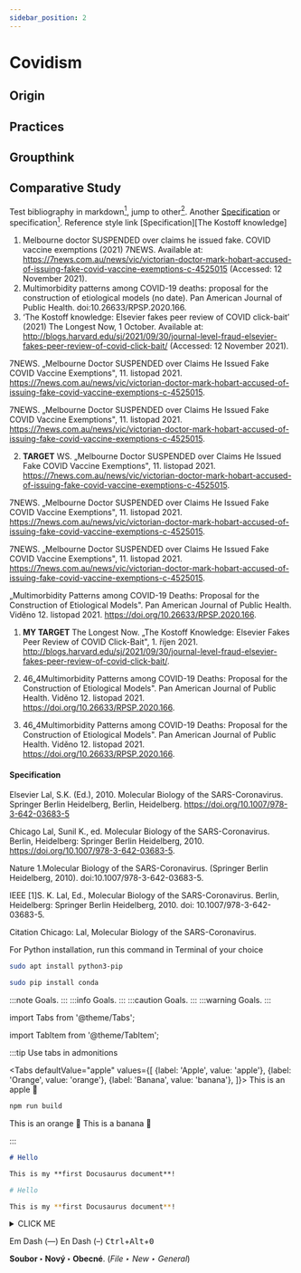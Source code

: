 ```yaml
---
sidebar_position: 2
---
```


# Covidism
## Origin
## Practices
## Groupthink
## Comparative Study
Test bibliography in markdown[<sup>1</sup>](#abcde), jump to other[<sup>2</sup>](#def). Another [Specification](#specification) or specification[<sup>1</sup>](#specification). Reference style link [Specification][The Kostoff knowledge]

1. Melbourne doctor SUSPENDED over claims he issued fake. COVID vaccine exemptions (2021) 7NEWS. Available at: https://7news.com.au/news/vic/victorian-doctor-mark-hobart-accused-of-issuing-fake-covid-vaccine-exemptions-c-4525015 (Accessed: 12 November 2021).
2. Multimorbidity patterns among COVID-19 deaths: proposal for the construction of etiological models (no date). Pan American Journal of Public Health. doi:10.26633/RPSP.2020.166.
3. ‘The Kostoff knowledge: Elsevier fakes peer review of COVID click-bait’ (2021) The Longest Now, 1 October. Available at: http://blogs.harvard.edu/sj/2021/09/30/journal-level-fraud-elsevier-fakes-peer-review-of-covid-click-bait/ (Accessed: 12 November 2021).


7NEWS. „Melbourne Doctor SUSPENDED over Claims He Issued Fake COVID Vaccine Exemptions", 11. listopad 2021. https://7news.com.au/news/vic/victorian-doctor-mark-hobart-accused-of-issuing-fake-covid-vaccine-exemptions-c-4525015.

7NEWS. „Melbourne Doctor SUSPENDED over Claims He Issued Fake COVID Vaccine Exemptions", 11. listopad 2021. https://7news.com.au/news/vic/victorian-doctor-mark-hobart-accused-of-issuing-fake-covid-vaccine-exemptions-c-4525015.

2. **TARGET** WS. „Melbourne Doctor SUSPENDED over Claims He Issued <a name="def"> Fake COVID Vaccine Exemptions", </a> 11. listopad 2021. https://7news.com.au/news/vic/victorian-doctor-mark-hobart-accused-of-issuing-fake-covid-vaccine-exemptions-c-4525015.

7NEWS. „Melbourne Doctor SUSPENDED over Claims He Issued Fake COVID Vaccine Exemptions", 11. listopad 2021. https://7news.com.au/news/vic/victorian-doctor-mark-hobart-accused-of-issuing-fake-covid-vaccine-exemptions-c-4525015.

7NEWS. „Melbourne Doctor SUSPENDED over Claims He Issued Fake COVID Vaccine Exemptions", 11. listopad 2021. https://7news.com.au/news/vic/victorian-doctor-mark-hobart-accused-of-issuing-fake-covid-vaccine-exemptions-c-4525015.

„Multimorbidity Patterns among COVID-19 Deaths: Proposal for the Construction of Etiological Models". Pan American Journal of Public Health. Viděno 12. listopad 2021. https://doi.org/10.26633/RPSP.2020.166.

 1. **MY TARGET** The <a name="abcde"> Longest Now. </a> „The Kostoff Knowledge: Elsevier Fakes Peer Review of COVID Click-Bait", 1. říjen 2021. http://blogs.harvard.edu/sj/2021/09/30/journal-level-fraud-elsevier-fakes-peer-review-of-covid-click-bait/.


1. 46„4Multimorbidity Patterns among COVID-19 Deaths: Proposal for the Construction of Etiological Models". Pan American Journal of Public Health. Viděno 12. listopad 2021. https://doi.org/10.26633/RPSP.2020.166.

3. 46„4Multimorbidity Patterns among COVID-19 Deaths: Proposal for the Construction of Etiological Models". Pan American Journal of Public Health. Viděno 12. listopad 2021. https://doi.org/10.26633/RPSP.2020.166.

#### Specification

Elsevier Lal, S.K. (Ed.), 2010. Molecular Biology of the SARS-Coronavirus. Springer Berlin Heidelberg, Berlin, Heidelberg. https://doi.org/10.1007/978-3-642-03683-5

Chicago Lal, Sunil K., ed. Molecular Biology of the SARS-Coronavirus. Berlin, Heidelberg: Springer Berlin Heidelberg, 2010. https://doi.org/10.1007/978-3-642-03683-5.

Nature 1.Molecular Biology of the SARS-Coronavirus. (Springer Berlin Heidelberg, 2010). doi:10.1007/978-3-642-03683-5.

IEEE [1]S. K. Lal, Ed., Molecular Biology of the SARS-Coronavirus. Berlin, Heidelberg: Springer Berlin Heidelberg, 2010. doi: 10.1007/978-3-642-03683-5.

Citation Chicago: Lal, Molecular Biology of the SARS-Coronavirus.

For Python installation, run this command in Terminal of your choice

```bash
sudo apt install python3-pip
```

```bash
sudo pip install conda
```

:::note
Goals.
:::
:::info
Goals.
:::
:::caution
Goals.
:::
:::warning
Goals.
:::

import Tabs from '@theme/Tabs';

import TabItem from '@theme/TabItem';

:::tip Use tabs in admonitions

<Tabs
  defaultValue="apple"
  values={[
    {label: 'Apple', value: 'apple'},
    {label: 'Orange', value: 'orange'},
    {label: 'Banana', value: 'banana'},
  ]}>
  <TabItem value="apple">This is an apple 🍎

  ```bash
  npm run build
  ```
  </TabItem>
  <TabItem value="orange">This is an orange 🍊</TabItem>
  <TabItem value="banana">This is a banana 🍌</TabItem>
</Tabs>

:::

```md title="docs/hello.md"
# Hello

This is my **first Docusaurus document**!
```

```bash
# Hello

This is my **first Docusaurus document**!
```

<details><summary>CLICK ME</summary>
<p>

#### yes, even hidden code blocks!
chaptertest

```python
print("hello world!")
```

</p>
</details>

Em Dash (—) En Dash (–)
<kbd>Ctrl</kbd>+<kbd>Alt</kbd>+<kbd>0</kbd>

**Soubor ‣ Nový ‣ Obecné**. (*File ‣ New ‣ General*)
